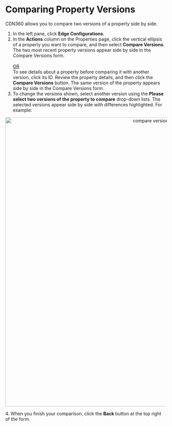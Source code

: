 # Comparing Property Versions

CDN360 allows you to compare two versions of a property side by side.

1. In the left pane, click **Edge Configurations**.
2. In the **Actions** column on the Properties page, click the vertical ellipsis of a property you want to compare, and then select **Compare Versions**. The two most recent property versions appear side by side in the Compare Versions form.<br><br><U>OR </u></br>
   To see details about a property before comparing it with another version, click its ID. Review the property details, and then click the **Compare Versions** button. The same version of the property appears side by side in the Compare Versions form.<br>
3. To change the versions shown, select another version using the **Please select two versions of the property to compare** drop-down lists. The selected versions appear side by side with differences highlighted. For example:
<p align=center><img src="/docs/resources/images/edge-configurations/property-versions-compare.png" alt="compare versions" width="900"></p>
4. When you finish your comparison, click the <strong>Back</strong> button at the top right of the form.
